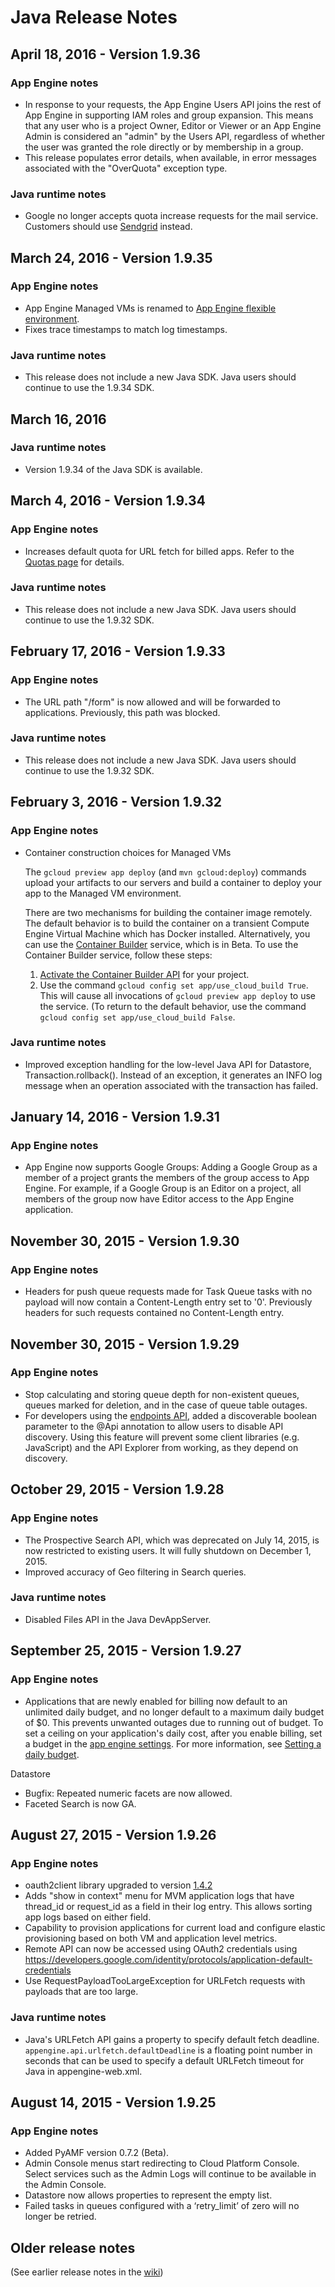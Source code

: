 # Java Release Notes

## April 18, 2016 - Version 1.9.36

### App Engine notes

-   In response to your requests, the App Engine Users API joins the rest of App Engine in supporting IAM roles and group expansion. This means that any user who is a project Owner, Editor or Viewer or an App Engine Admin is considered an "admin" by the Users API, regardless of whether the user was granted the role directly or by membership in a group.
-   This release populates error details, when available, in error messages associated with the "OverQuota" exception type.

### Java runtime notes

-   Google no longer accepts quota increase requests for the mail service. Customers should use [Sendgrid](https://web.archive.org/web/20160424225258/https://cloud.google.com/appengine/docs/java/mail/sendgrid) instead.

## March 24, 2016 - Version 1.9.35

### App Engine notes

-   App Engine Managed VMs is renamed to [App Engine flexible environment](https://web.archive.org/web/20160424225258/https://cloud.google.com/appengine/docs/flexible/).
-   Fixes trace timestamps to match log timestamps.

### Java runtime notes

-   This release does not include a new Java SDK. Java users should continue to use the 1.9.34 SDK.

## March 16, 2016

### Java runtime notes

-   Version 1.9.34 of the Java SDK is available.

## March 4, 2016 - Version 1.9.34

### App Engine notes

-   Increases default quota for URL fetch for billed apps. Refer to the [Quotas page](https://web.archive.org/web/20160424225258/https://cloud.google.com/appengine/docs/quotas#UrlFetch) for details.

### Java runtime notes

-   This release does not include a new Java SDK. Java users should continue to use the 1.9.32 SDK.

## February 17, 2016 - Version 1.9.33

### App Engine notes

-   The URL path "/form" is now allowed and will be forwarded to applications. Previously, this path was blocked.

### Java runtime notes

-   This release does not include a new Java SDK. Java users should continue to use the 1.9.32 SDK.

## February 3, 2016 - Version 1.9.32

### App Engine notes

-   Container construction choices for Managed VMs

    The `gcloud preview app deploy` (and `mvn gcloud:deploy`) commands upload your artifacts to our servers and build a container to deploy your app to the Managed VM environment.

    There are two mechanisms for building the container image remotely. The default behavior is to build the container on a transient Compute Engine Virtual Machine which has Docker installed. Alternatively, you can use the [Container Builder](https://web.archive.org/web/20160424225258/https://cloud.google.com/container-builder/docs/) service, which is in Beta. To use the Container Builder service, follow these steps:

    1.  [Activate the Container Builder API](https://web.archive.org/web/20160424225258/https://support.google.com/cloud/answer/6158841) for your project.
    2.  Use the command `gcloud config set app/use_cloud_build True`. This will cause all invocations of `gcloud preview app deploy` to use the service. (To return to the default behavior, use the command `gcloud config set app/use_cloud_build False`.

### Java runtime notes

-   Improved exception handling for the low-level Java API for Datastore, Transaction.rollback(). Instead of an exception, it generates an INFO log message when an operation associated with the transaction has failed.

## January 14, 2016 - Version 1.9.31

### App Engine notes

-   App Engine now supports Google Groups: Adding a Google Group as a member of a project grants the members of the group access to App Engine. For example, if a Google Group is an Editor on a project, all members of the group now have Editor access to the App Engine application.

## November 30, 2015 - Version 1.9.30

### App Engine notes

-   Headers for push queue requests made for Task Queue tasks with no payload will now contain a Content-Length entry set to '0'. Previously headers for such requests contained no Content-Length entry.

## November 30, 2015 - Version 1.9.29

### App Engine notes

-   Stop calculating and storing queue depth for non-existent queues, queues marked for deletion, and in the case of queue table outages.
-   For developers using the [endpoints API](https://web.archive.org/web/20160424225258/https://cloud.google.com/appengine/docs/python/endpoints/create_api#defining_the_api_endpointsapi), added a discoverable boolean parameter to the @Api annotation to allow users to disable API discovery. Using this feature will prevent some client libraries (e.g. JavaScript) and the API Explorer from working, as they depend on discovery.

## October 29, 2015 - Version 1.9.28

### App Engine notes

-   The Prospective Search API, which was deprecated on July 14, 2015, is now restricted to existing users. It will fully shutdown on December 1, 2015.
-   Improved accuracy of Geo filtering in Search queries.

### Java runtime notes

-   Disabled Files API in the Java DevAppServer.

## September 25, 2015 - Version 1.9.27

### App Engine notes

-   Applications that are newly enabled for billing now default to an unlimited daily budget, and no longer default to a maximum daily budget of $0. This prevents unwanted outages due to running out of budget. To set a ceiling on your application's daily cost, after you enable billing, set a budget in the [app engine settings](https://web.archive.org/web/20160424225258/https://console.cloud.google.com/project/_/appengine/settings). For more information, see [Setting a daily budget](https://web.archive.org/web/20160424225258/https://cloud.google.com/appengine/docs/developers-console/#setting_a_daily_budget).

Datastore

-   Bugfix: Repeated numeric facets are now allowed.
-   Faceted Search is now GA.

## August 27, 2015 - Version 1.9.26

### App Engine notes

-   oauth2client library upgraded to version [1.4.2](https://web.archive.org/web/20160424225258/https://github.com/google/oauth2client/blob/master/CHANGELOG.md)
-   Adds "show in context" menu for MVM application logs that have thread\_id or request\_id as a field in their log entry. This allows sorting app logs based on either field.
-   Capability to provision applications for current load and configure elastic provisioning based on both VM and application level metrics.
-   Remote API can now be accessed using OAuth2 credentials using https://developers.google.com/identity/protocols/application-default-credentials
-   Use RequestPayloadTooLargeException for URLFetch requests with payloads that are too large.

### Java runtime notes

-   Java's URLFetch API gains a property to specify default fetch deadline. `appengine.api.urlfetch.defaultDeadline` is a floating point number in seconds that can be used to specify a default URLFetch timeout for Java in appengine-web.xml.

## August 14, 2015 - Version 1.9.25

### App Engine notes

-   Added PyAMF version 0.7.2 (Beta).
-   Admin Console menus start redirecting to Cloud Platform Console. Select services such as the Admin Logs will continue to be available in the Admin Console.
-   Datastore now allows properties to represent the empty list.
-   Failed tasks in queues configured with a ‘retry\_limit’ of zero will no longer be retried.

## Older release notes

(See earlier release notes in the [wiki](https://web.archive.org/web/20160424225258/https://code.google.com/p/googleappengine/wiki/SdkForJavaReleaseNotes))
